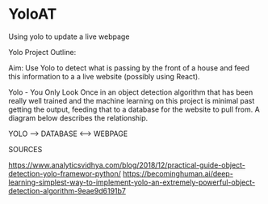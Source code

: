 # YoloAT
Using yolo to update a live webpage

Yolo Project Outline:

Aim: Use Yolo to detect what is passing by the front of a house and feed this information to a a live website (possibly using React).

Yolo - You Only Look Once in an object detection algorithm that has been really well trained and the machine learning on this project is minimal past getting the output, feeding that to a database for the website to pull from. A diagram below describes the relationship.

YOLO --> DATABASE <--> WEBPAGE

SOURCES

https://www.analyticsvidhya.com/blog/2018/12/practical-guide-object-detection-yolo-framewor-python/
https://becominghuman.ai/deep-learning-simplest-way-to-implement-yolo-an-extremely-powerful-object-detection-algorithm-9eae9d6191b7
